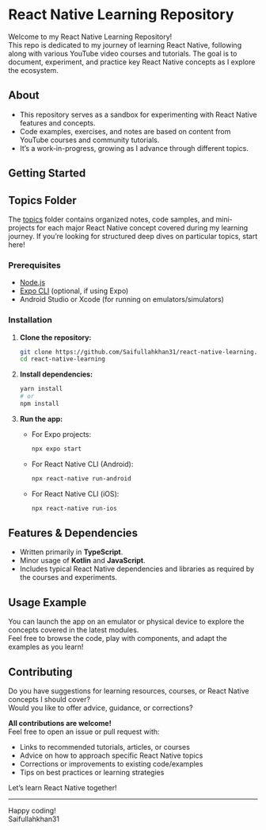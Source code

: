 # React Native Learning Repository

Welcome to my React Native Learning Repository!  
This repo is dedicated to my journey of learning React Native, following along with various YouTube video courses and tutorials. The goal is to document, experiment, and practice key React Native concepts as I explore the ecosystem.

## About

- This repository serves as a sandbox for experimenting with React Native features and concepts.
- Code examples, exercises, and notes are based on content from YouTube courses and community tutorials.
- It’s a work-in-progress, growing as I advance through different topics.

## Getting Started

## Topics Folder

The [topics](https://github.com/Saifullahkhan31/react-native-learning/tree/main/topics) folder contains organized notes, code samples, and mini-projects for each major React Native concept covered during my learning journey. If you’re looking for structured deep dives on particular topics, start here!

### Prerequisites

- [Node.js](https://nodejs.org/)
- [Expo CLI](https://docs.expo.dev/get-started/installation/) (optional, if using Expo)
- Android Studio or Xcode (for running on emulators/simulators)

### Installation

1. **Clone the repository:**
   ```sh
   git clone https://github.com/Saifullahkhan31/react-native-learning.git
   cd react-native-learning
   ```

2. **Install dependencies:**
   ```sh
   yarn install
   # or
   npm install
   ```

3. **Run the app:**
   - For Expo projects:
     ```sh
     npx expo start
     ```
   - For React Native CLI (Android):
     ```sh
     npx react-native run-android
     ```
   - For React Native CLI (iOS):
     ```sh
     npx react-native run-ios
     ```

## Features & Dependencies

- Written primarily in **TypeScript**.
- Minor usage of **Kotlin** and **JavaScript**.
- Includes typical React Native dependencies and libraries as required by the courses and experiments.

## Usage Example

You can launch the app on an emulator or physical device to explore the concepts covered in the latest modules.  
Feel free to browse the code, play with components, and adapt the examples as you learn!

## Contributing

Do you have suggestions for learning resources, courses, or React Native concepts I should cover?  
Would you like to offer advice, guidance, or corrections?

**All contributions are welcome!**  
Feel free to open an issue or pull request with:

- Links to recommended tutorials, articles, or courses
- Advice on how to approach specific React Native topics
- Corrections or improvements to existing code/examples
- Tips on best practices or learning strategies

Let’s learn React Native together!

---

Happy coding!  
Saifullahkhan31

